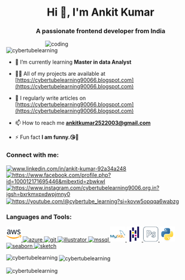 

<h1 align="center">Hi 👋, I'm Ankit Kumar</h1>
<h3 align="center">A passionate frontend developer from India</h3>
<img align="right" alt="coding" width="400" src="https://camo.githubusercontent.com/7de37139d0b4c1ce40865e799b446c0e963a3dd8fb68d239707237c40604fa3d/68747470733a2f2f63646e2e6472696262626c652e636f6d2f75736572732f3733303730332f73637265656e73686f74732f363538313234332f6176656e746f2e676966">


<p align="left"> <img src="https://komarev.com/ghpvc/?username=cybertubelearning&label=Profile%20views&color=0e75b6&style=flat" alt="cybertubelearning" /> </p>

- 🌱 I’m currently learning **Master in data Analyst**

- 👨‍💻 All of my projects are available at [https://cybertubelearning90066.blogspot.com](https://cybertubelearning90066.blogspot.com)

- 📝 I regularly write articles on [https://cybertubelearning90066.blogspot.com](https://cybertubelearning90066.blogspot.com)

- 📫 How to reach me **ankitkumar2522003@gmail.com**

- ⚡ Fun fact **I am funny.😘🥰**

<h3 align="left">Connect with me:</h3>
<p align="left">
<a href="https://linkedin.com/in/www.linkedin.com/in/ankit-kumar-92a34a248" target="blank"><img align="center" src="https://raw.githubusercontent.com/rahuldkjain/github-profile-readme-generator/master/src/images/icons/Social/linked-in-alt.svg" alt="www.linkedin.com/in/ankit-kumar-92a34a248" height="30" width="40" /></a>
<a href="https://fb.com/https://www.facebook.com/profile.php?id=100012171695446&mibextid=zbwkwl" target="blank"><img align="center" src="https://raw.githubusercontent.com/rahuldkjain/github-profile-readme-generator/master/src/images/icons/Social/facebook.svg" alt="https://www.facebook.com/profile.php?id=100012171695446&mibextid=zbwkwl" height="30" width="40" /></a>
<a href="https://instagram.com/https://www.instagram.com/cybertubelearning9006.org.in?igsh=bxrkmxpxdwpjmny0" target="blank"><img align="center" src="https://raw.githubusercontent.com/rahuldkjain/github-profile-readme-generator/master/src/images/icons/Social/instagram.svg" alt="https://www.instagram.com/cybertubelearning9006.org.in?igsh=bxrkmxpxdwpjmny0" height="30" width="40" /></a>
<a href="https://www.youtube.com/c/https://youtube.com/@cybertube_learning?si=kovw5opqqa6wabzg" target="blank"><img align="center" src="https://raw.githubusercontent.com/rahuldkjain/github-profile-readme-generator/master/src/images/icons/Social/youtube.svg" alt="https://youtube.com/@cybertube_learning?si=kovw5opqqa6wabzg" height="30" width="40" /></a>
</p>

<h3 align="left">Languages and Tools:</h3>
<p align="left"> <a href="https://aws.amazon.com" target="_blank" rel="noreferrer"> <img src="https://raw.githubusercontent.com/devicons/devicon/master/icons/amazonwebservices/amazonwebservices-original-wordmark.svg" alt="aws" width="40" height="40"/> </a> <a href="https://azure.microsoft.com/en-in/" target="_blank" rel="noreferrer"> <img src="https://www.vectorlogo.zone/logos/microsoft_azure/microsoft_azure-icon.svg" alt="azure" width="40" height="40"/> </a> <a href="https://git-scm.com/" target="_blank" rel="noreferrer"> <img src="https://www.vectorlogo.zone/logos/git-scm/git-scm-icon.svg" alt="git" width="40" height="40"/> </a> <a href="https://www.adobe.com/in/products/illustrator.html" target="_blank" rel="noreferrer"> <img src="https://www.vectorlogo.zone/logos/adobe_illustrator/adobe_illustrator-icon.svg" alt="illustrator" width="40" height="40"/> </a> <a href="https://www.microsoft.com/en-us/sql-server" target="_blank" rel="noreferrer"> <img src="https://www.svgrepo.com/show/303229/microsoft-sql-server-logo.svg" alt="mssql" width="40" height="40"/> </a> <a href="https://www.mysql.com/" target="_blank" rel="noreferrer"> <img src="https://raw.githubusercontent.com/devicons/devicon/master/icons/mysql/mysql-original-wordmark.svg" alt="mysql" width="40" height="40"/> </a> <a href="https://pandas.pydata.org/" target="_blank" rel="noreferrer"> <img src="https://raw.githubusercontent.com/devicons/devicon/2ae2a900d2f041da66e950e4d48052658d850630/icons/pandas/pandas-original.svg" alt="pandas" width="40" height="40"/> </a> <a href="https://www.photoshop.com/en" target="_blank" rel="noreferrer"> <img src="https://raw.githubusercontent.com/devicons/devicon/master/icons/photoshop/photoshop-line.svg" alt="photoshop" width="40" height="40"/> </a> <a href="https://www.python.org" target="_blank" rel="noreferrer"> <img src="https://raw.githubusercontent.com/devicons/devicon/master/icons/python/python-original.svg" alt="python" width="40" height="40"/> </a> <a href="https://seaborn.pydata.org/" target="_blank" rel="noreferrer"> <img src="https://seaborn.pydata.org/_images/logo-mark-lightbg.svg" alt="seaborn" width="40" height="40"/> </a> <a href="https://www.sketch.com/" target="_blank" rel="noreferrer"> <img src="https://www.vectorlogo.zone/logos/sketchapp/sketchapp-icon.svg" alt="sketch" width="40" height="40"/> </a> </p>

<p><img align="left" src="https://github-readme-stats.vercel.app/api/top-langs?username=cybertubelearning&show_icons=true&locale=en&layout=compact" alt="cybertubelearning" /></p>

<p>&nbsp;<img align="center" src="https://github-readme-stats.vercel.app/api?username=cybertubelearning&show_icons=true&locale=en" alt="cybertubelearning" /></p>

<p><img align="center" src="https://github-readme-streak-stats.herokuapp.com/?user=cybertubelearning&" alt="cybertubelearning" /></p>
